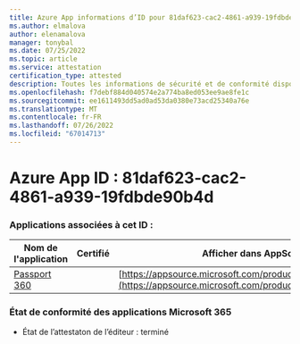```yaml
---
title: Azure App informations d’ID pour 81daf623-cac2-4861-a939-19fdbde90b4d
ms.author: elmalova
author: elenamalova
manager: tonybal
ms.date: 07/25/2022
ms.topic: article
ms.service: attestation
certification_type: attested
description: Toutes les informations de sécurité et de conformité disponibles pour 81daf623-cac2-4861-a939-19fdbde90b4d.
ms.openlocfilehash: f7debf884d040574e2a774ba8ed053ee9ae8fe1c
ms.sourcegitcommit: ee1611493dd5ad0ad53da0380e73acd25340a76e
ms.translationtype: MT
ms.contentlocale: fr-FR
ms.lasthandoff: 07/26/2022
ms.locfileid: "67014713"
---
```

# <a name="azure-app-id-81daf623-cac2-4861-a939-19fdbde90b4d"></a>Azure App ID : 81daf623-cac2-4861-a939-19fdbde90b4d


### <a name="apps-associated-with-this-id"></a>Applications associées à cet ID :
| **Nom de l'application** | **Certifié** | **Afficher dans AppSource** |
|--------------|---------------|-----------------------|
| [Passport 360](../forward/WA200004322.md) |  | [https://appsource.microsoft.com/product/office/WA200004322](https://appsource.microsoft.com/product/office/WA200004322) |

### <a name="microsoft-365-app-compliance-status"></a>État de conformité des applications Microsoft 365
- État de l’attestaton de l’éditeur : terminé
